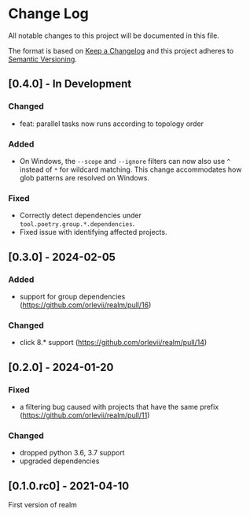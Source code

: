 # Change Log

All notable changes to this project will be documented in this file.

The format is based on [Keep a Changelog](http://keepachangelog.com/en/1.0.0/)
and this project adheres to [Semantic Versioning](http://semver.org/spec/v2.0.0.html).

## [0.4.0] - In Development
### Changed
* feat: parallel tasks now runs according to topology order

### Added
* On Windows, the `--scope` and `--ignore` filters can now also use `^` instead of `*` for wildcard matching. This change accommodates how glob patterns are resolved on Windows.

### Fixed
* Correctly detect dependencies under `tool.poetry.group.*.dependencies`.
* Fixed issue with identifying affected projects.

## [0.3.0] - 2024-02-05
### Added
* support for group dependencies (https://github.com/orlevii/realm/pull/16)

### Changed
* click 8.* support (https://github.com/orlevii/realm/pull/14)

## [0.2.0] - 2024-01-20
### Fixed
* a filtering bug caused with projects that have the same prefix (https://github.com/orlevii/realm/pull/11)

### Changed
* dropped python 3.6, 3.7 support
* upgraded dependencies

## [0.1.0.rc0] - 2021-04-10
First version of realm

